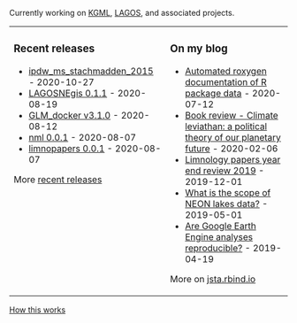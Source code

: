 Currently working on [KGML](https://sites.google.com/umn.edu/kgml/home), [LAGOS](https://lagoslakes.org), and associated projects. 

<table><tr><td valign="top">

### Recent releases
<!-- recent_releases starts -->
* [ipdw_ms_stachmadden_2015 ](https://github.com/jsta/ipdw_ms_stachmadden_2015/releases/tag/0.1) - 2020-10-27
* [LAGOSNEgis 0.1.1](https://github.com/cont-limno/LAGOSNEgis/releases/tag/0.1.1) - 2020-08-19
* [GLM_docker v3.1.0](https://github.com/jsta/GLM_docker/releases/tag/v3.1.0) - 2020-08-12
* [nml 0.0.1](https://github.com/jsta/nml/releases/tag/0.0.1) - 2020-08-07
* [limnopapers 0.0.1](https://github.com/jsta/limnopapers/releases/tag/0.0.1) - 2020-08-07
<!-- recent_releases ends -->
More [recent releases](https://github.com/jsta/jsta/blob/main/releases.md)
</td><td valign="top">

### On my blog
<!-- blog starts -->
* [Automated roxygen documentation of R package data](https://jsta.rbind.io/blog/automated-roxygen-documentation-of-r-package-data/) - 2020-07-12
* [Book review - Climate leviathan: a political theory of our planetary future](https://jsta.rbind.io/blog/climate-leviathan-a-polictical-theory-of-our-planetary-future/) - 2020-02-06
* [Limnology papers year end review 2019](https://jsta.rbind.io/blog/limnology-papers-year-end-review-with-a-python-twitter-rss-feed/) - 2019-12-01
* [What is the scope of NEON lakes data?](https://jsta.rbind.io/blog/what-is-the-scope-of-neon-lakes-data/) - 2019-05-01
* [Are Google Earth Engine analyses reproducible?](https://jsta.rbind.io/blog/are-google-earth-engine-analyses-reproducible/) - 2019-04-19
<!-- blog ends -->
More on [jsta.rbind.io](https://jsta.rbind.io)
</td></tr></table>

<a href="https://simonwillison.net/2020/Jul/10/self-updating-profile-readme/">How this works</a>
